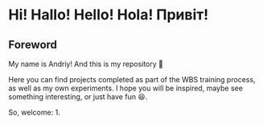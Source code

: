 # Hi! Hallo! Hello! Hola! Привіт!

## Foreword
My name is Andriy! And this is my repository 👋

Here you can find projects completed as part of the WBS training process, as well as my own experiments.  I hope you will be inspired, maybe see something interesting, or just have fun 😆.

So, welcome:
1. 